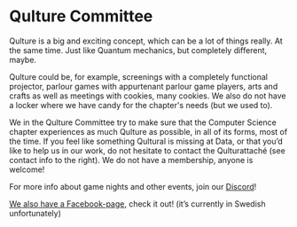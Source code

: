 # Qulture Committee

Qulture is a big and exciting concept, which can be a lot of things really. At the same time. Just like Quantum mechanics, but completely different, maybe.

Qulture could be, for example, screenings with a completely functional projector, parlour games with appurtenant parlour game players, arts and crafts as well as meetings with cookies, many cookies. We also do not have a locker where we have candy for the chapter's needs (but we used to).

We in the Qulture Committee try to make sure that the Computer Science chapter experiences as much Qulture as possible, in all of its forms, most of the time. If you feel like something Qultural is missing at Data, or that you’d like to help us in our work, do not hesitate to contact the Qulturattaché (see contact info to the right). We do not have a membership, anyone is welcome!

For more info about game nights and other events, join our [Discord](https://discord.gg/4AhGFZg)!

[We also have a Facebook-page](https://www.facebook.com/Qulturnamnden/), check it out! (it’s currently in Swedish unfortunately)
